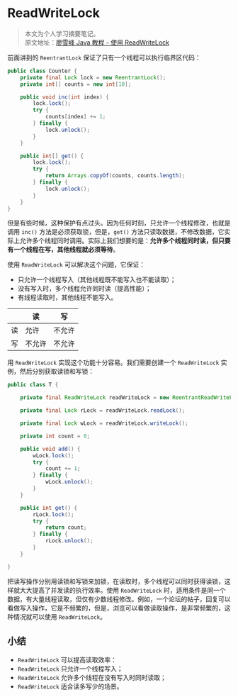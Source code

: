 # ReadWriteLock

> 本文为个人学习摘要笔记。  
> 原文地址：[廖雪峰 Java 教程 - 使用 ReadWriteLock](https://www.liaoxuefeng.com/wiki/1252599548343744/1306581002092578)

前面讲到的 `ReentrantLock` 保证了只有一个线程可以执行临界区代码：

```java
public class Counter {
    private final Lock lock = new ReentrantLock();
    private int[] counts = new int[10];

    public void inc(int index) {
        lock.lock();
        try {
            counts[index] += 1;
        } finally {
            lock.unlock();
        }
    }

    public int[] get() {
        lock.lock();
        try {
            return Arrays.copyOf(counts, counts.length);
        } finally {
            lock.unlock();
        }
    }
}
```

但是有些时候，这种保护有点过头。因为任何时刻，只允许一个线程修改，也就是调用 `inc()` 方法是必须获取锁，但是，`get()` 方法只读取数据，不修改数据，它实际上允许多个线程同时调用。实际上我们想要的是：**允许多个线程同时读，但只要有一个线程在写，其他线程就必须等待**。

使用 `ReadWriteLock` 可以解决这个问题，它保证：

- 只允许一个线程写入（其他线程既不能写入也不能读取）；
- 没有写入时，多个线程允许同时读（提高性能）；
- 有线程读取时，其他线程不能写入。

|     | 读     | 写     |
| --- | ------ | ------ |
| 读  | 允许   | 不允许 |
| 写  | 不允许 | 不允许 |

用 `ReadWriteLock` 实现这个功能十分容易。我们需要创建一个 `ReadWriteLock` 实例，然后分别获取读锁和写锁：

```java
public class T {

    private final ReadWriteLock readWriteLock = new ReentrantReadWriteLock();

    private final Lock rLock = readWriteLock.readLock();

    private final Lock wLock = readWriteLock.writeLock();

    private int count = 0;

    public void add() {
        wLock.lock();
        try {
            count += 1;
        } finally {
            wLock.unlock();
        }
    }

    public int get() {
        rLock.lock();
        try {
            return count;
        } finally {
            rLock.unlock();
        }
    }

}
```

把读写操作分别用读锁和写锁来加锁，在读取时，多个线程可以同时获得读锁，这样就大大提高了并发读的执行效率。使用 `ReadWriteLock` 时，适用条件是同一个数据，有大量线程读取，但仅有少数线程修改。例如，一个论坛的帖子，回复可以看做写入操作，它是不频繁的，但是，浏览可以看做读取操作，是非常频繁的，这种情况就可以使用 `ReadWriteLock`。

## 小结

- `ReadWriteLock` 可以提高读取效率：
- `ReadWriteLock` 只允许一个线程写入；
- `ReadWriteLock` 允许多个线程在没有写入时同时读取；
- `ReadWriteLock` 适合读多写少的场景。
